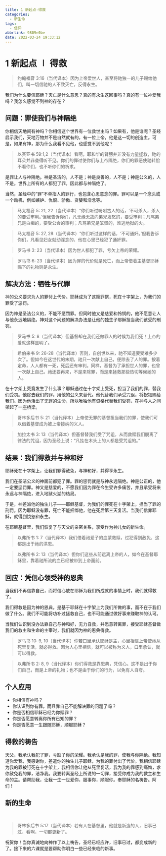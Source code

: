```yaml
---
title: 1 新起点-得救
categories:
  - 新生命
tags:
  - 信仰
abbrlink: 9809e0be
date: 2022-03-24 19:33:12
---
```


# 1 新起点 ∣ 得救

> 约翰福音 3:16（当代译本）因为上帝爱世人，甚至将祂独一的儿子赐给他们，叫一切信祂的人不致灭亡，反得永生。

我们为什么要信耶稣？灭亡是什么意思？真的有永生这回事吗？真的有一位神爱我吗？我怎么感觉不到神的存在？

<!--more-->



## **问题：罪使我们与神隔绝**

你相信天地间有神吗？你相信这个世界有一位救世主吗？如果有，他是谁呢？圣经启示我们，天地万物并不是自然就有的，有一位上帝，他是这一切的创造主。可是，如果有神，那为什么我看不见他，也感觉不到他呢？

>
> 以赛亚书 59:1,2（当代译本）看啊，耶和华的臂膀并非没有力量拯救，祂的耳朵并非聋得听不见。你们的罪过使你们与上帝隔绝，你们的罪恶使祂转脸不看你们，也不听你们的祈求。
>

是罪让人与神隔绝。神是圣洁的，人不是；神是良善的，人不是；神是公义的，人不是。世界上所有的人都犯了罪，因此都与神隔绝了。

当然，圣经中的“罪”不单指人的罪行，也包含心思意念的罪。罪可以是一个念头或一个动机，例如嫉妒、仇恨、骄傲、贪婪和淫念等。

>
> 马太福音 5: 21, 22（当代译本）“你们听过吩咐古人的话，‘不可杀人，杀人的要受审判。’但我告诉你们，凡无缘无故向弟兄发怒的，要受审判；凡骂弟兄是白痴的，要受公会的审判；凡骂弟兄是笨蛋的，难逃地狱的火。
>

> 马太福音 5: 27, 28（当代译本）“你们听过这样的话，‘不可通奸。’但我告诉你们，凡看见妇女就动淫念的，他在心里已经犯了通奸罪。
>

> 罗马书 3: 23（当代译本）因为世人都犯了罪，亏欠上帝的荣耀。
>

> 罗马书 6: 23（当代译本）因为罪的代价就是死亡，而上帝借着主基督耶稣赐下的礼物则是永生。
>

## **解决方法：牺牲与代罪**

神的公义要求为人的罪付上代价。耶稣成为了这赎罪祭，死在十字架上，为我们的罪受了惩罚。

因为神是圣洁公义的，不能不惩罚罪。但同时他又是慈爱和怜悯的，他不愿意让人与他永远地隔绝。神对这个问题的解决办法是让他的独生子耶稣担当我们该受的刑罚。

> 罗马书 5: 8（当代译本）但基督却在我们还做罪人的时候为我们死！上帝的爱就这样显明了。

> 希伯来书 9: 26-28（当代译本）否则，自创世以来，祂不知道要受难多少次了。但如今在这世代的末期，祂只一次献上自己，便除去了人的罪。按着定命，人人都有一死，死后还有审判。同样，基督为了承担世人的罪，也曾一次献上自己。祂还要再来，不是来除罪，而是来拯救那些热切等候祂的人。


在十字架上究竟发生了什么事？耶稣通过在十字架上受死，担当了我们的罪，替我们受罚。他除去我们的罪，用他的公义来替代。他代替我们承受咒诅，将祝福赐给我们。因为他活出了无罪的生命，所以唯独他有资格代替我们受罚，在神与人之间架起了一座桥梁。

>
> 哥林多后书 5: 21（当代译本）上帝使无罪的基督担当我们的罪，使我们可以借着基督成为被上帝接纳的义人。
>

> 加拉太书 3: 13（当代译本）但基督替我们受了咒诅，从而救赎我们脱离了律法的咒诅，因为圣经上说：“凡挂在木头上的人都是受咒诅的。”  
>

## **结果：我们得救并与神和好**

耶稣死在十字架上，让我们罪得赦免，与神和好，并得享永生。

我们在圣洁公义的神面前都犯了罪。罪的惩罚就是与神永远隔绝。神是公正的，他一定要惩罚罪。神又是慈爱的，不愿我们因为罪在今生受许多痛苦，并且承受将来永远与神隔绝，进入地狱火湖的结局。

于是，神差派他的独生儿子——耶稣基督，为我们的罪死在十字架上，担当了罪的刑罚。因为耶稣没有罪，死亡不能捆绑他，他在死后第三天复活。当我们信靠耶稣，就得到饶恕和永生。

在耶稣基督里，我们恢复了与天父的亲密关系，享受作为神儿女的新生命。

> 以弗所书 1: 7（当代译本）我们借着祂爱子的血蒙救赎，过犯得到赦免，这都是出于祂的洪恩。
>

> 以弗所书 2: 13（当代译本）但你们这些从前远离上帝的人，如今在基督耶稣里，靠着祂所流的血已经被带到上帝面前。
>

## **回应：凭信心领受神的恩典**

当我们不再信靠自己，而将信心放在耶稣为我们所成就的事情上时，我们就得救了。

我们得救是因为神的恩典，是基于耶稣在十字架上为我们所做的事，而不在于我们做了什么。我们不可能将功补过拯救自己，也不可能通过做好事来赚取神的认可。

当我们认识到没办法靠自己与神和好，无力自救，并愿意转离罪，接受耶稣基督做我们的救主和生命的主宰时，我们就因为神的恩典得救。

> 罗马书 10: 9, 10（当代译本）你若口里承认耶稣是主，心里相信上帝使祂从死里复活，就必得救。因为人心里相信，就可以被称为义人，口里承认，就可以得救。
>

> 以弗所书 2: 8, 9（当代译本）你们得救是靠恩典，凭信心。这不是出于你们自己，而是上帝的礼物；也不是由于你们的行为，以免有人自夸。
>

## **个人应用**

- 你相信有神吗？
- 你认识到你有罪，而且靠自己不能解决罪的问题了吗？
- 你是否相信耶稣已经为你赎罪？
- 你是否愿意转离你所有已知的罪？
- 你是否愿意一生跟随耶稣，顺服耶稣？

## **得救的祷告**

天父，我承认我犯了罪，亏缺了你的荣耀。我承认是我的罪，使我与你隔绝。我知道你爱我，我感谢你，差遣你的独生儿子耶稣，为我的罪付出了代价。我相信耶稣为我的罪被钉死在十字架上，我相信你让他从死里复活，我为我的罪感到痛悔，求你赦免我的罪，洁净我。我要转离圣经上所说的一切罪，接受你成为我的救主和生命的主。请帮助我，让我一生一世爱你，服事你，顺服你。奉耶稣的名祷告。阿们！

##  **新的生命**

​    

> 哥林多后书 5:17（当代译本）若有人在基督里，他就是新造的人，旧事已过，看啊，一切都更新了。


 祝贺你！当你真诚地向神作了以上祷告，圣经已经应许，旧事已过，都变成新的了。接下来的六课就是要帮助你明白一些已经来临的新事。


